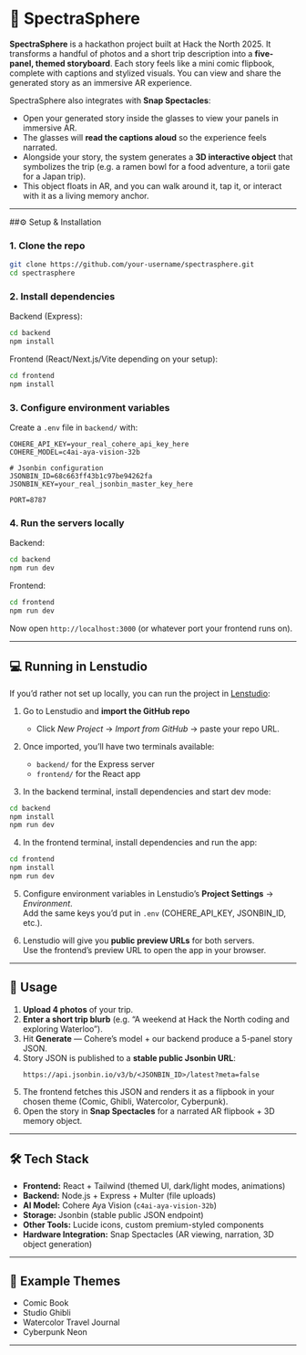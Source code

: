 # 🌌 SpectraSphere

**SpectraSphere** is a hackathon project built at Hack the North 2025. It transforms a handful of photos and a short trip description into a **five-panel, themed storyboard**. Each story feels like a mini comic flipbook, complete with captions and stylized visuals. You can view and share the generated story as an immersive AR experience.  

SpectraSphere also integrates with **Snap Spectacles**:  
- Open your generated story inside the glasses to view your panels in immersive AR.  
- The glasses will **read the captions aloud** so the experience feels narrated.  
- Alongside your story, the system generates a **3D interactive object** that symbolizes the trip (e.g. a ramen bowl for a food adventure, a torii gate for a Japan trip).  
- This object floats in AR, and you can walk around it, tap it, or interact with it as a living memory anchor.  

---

##⚙️ Setup & Installation

### 1. Clone the repo
```bash
git clone https://github.com/your-username/spectrasphere.git
cd spectrasphere
```

### 2. Install dependencies
Backend (Express):
```bash
cd backend
npm install
```

Frontend (React/Next.js/Vite depending on your setup):
```bash
cd frontend
npm install
```

### 3. Configure environment variables
Create a `.env` file in `backend/` with:

```env
COHERE_API_KEY=your_real_cohere_api_key_here
COHERE_MODEL=c4ai-aya-vision-32b

# Jsonbin configuration
JSONBIN_ID=68c663ff43b1c97be94262fa
JSONBIN_KEY=your_real_jsonbin_master_key_here

PORT=8787
```

### 4. Run the servers locally
Backend:
```bash
cd backend
npm run dev
```

Frontend:
```bash
cd frontend
npm run dev
```

Now open `http://localhost:3000` (or whatever port your frontend runs on).

---

## 💻 Running in Lenstudio

If you’d rather not set up locally, you can run the project in [Lenstudio](https://lenstudio.dev):

1. Go to Lenstudio and **import the GitHub repo**  
   - Click *New Project* → *Import from GitHub* → paste your repo URL.  

2. Once imported, you’ll have two terminals available:  
   - `backend/` for the Express server  
   - `frontend/` for the React app  

3. In the backend terminal, install dependencies and start dev mode:
```bash
cd backend
npm install
npm run dev
```

4. In the frontend terminal, install dependencies and run the app:
```bash
cd frontend
npm install
npm run dev
```

5. Configure environment variables in Lenstudio’s **Project Settings** → *Environment*.  
   Add the same keys you’d put in `.env` (COHERE_API_KEY, JSONBIN_ID, etc.).  

6. Lenstudio will give you **public preview URLs** for both servers.  
   Use the frontend’s preview URL to open the app in your browser.  

---

## 🚀 Usage

1. **Upload 4 photos** of your trip.  
2. **Enter a short trip blurb** (e.g. “A weekend at Hack the North coding and exploring Waterloo”).  
3. Hit **Generate** — Cohere’s model + our backend produce a 5-panel story JSON.  
4. Story JSON is published to a **stable public Jsonbin URL**:  
   ```
   https://api.jsonbin.io/v3/b/<JSONBIN_ID>/latest?meta=false
   ```
5. The frontend fetches this JSON and renders it as a flipbook in your chosen theme (Comic, Ghibli, Watercolor, Cyberpunk).  
6. Open the story in **Snap Spectacles** for a narrated AR flipbook + 3D memory object.

---

## 🛠️ Tech Stack

- **Frontend:** React + Tailwind (themed UI, dark/light modes, animations)  
- **Backend:** Node.js + Express + Multer (file uploads)  
- **AI Model:** Cohere Aya Vision (`c4ai-aya-vision-32b`)  
- **Storage:** Jsonbin (stable public JSON endpoint)  
- **Other Tools:** Lucide icons, custom premium-styled components  
- **Hardware Integration:** Snap Spectacles (AR viewing, narration, 3D object generation)  

---

## 📸 Example Themes

- Comic Book  
- Studio Ghibli  
- Watercolor Travel Journal  
- Cyberpunk Neon  

---

